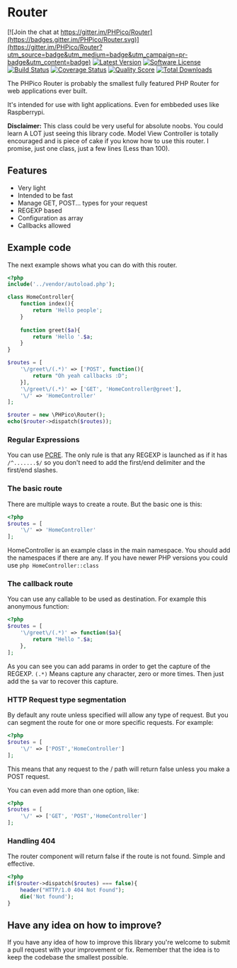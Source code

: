 # Router

[![Join the chat at https://gitter.im/PHPico/Router](https://badges.gitter.im/PHPico/Router.svg)](https://gitter.im/PHPico/Router?utm_source=badge&utm_medium=badge&utm_campaign=pr-badge&utm_content=badge)
[![Latest Version](https://img.shields.io/github/release/PHPico/Router.svg?style=flat-square)](https://github.com/PHPico/Router/releases)
[![Software License](https://img.shields.io/badge/license-MIT-brightgreen.svg?style=flat-square)](LICENSE.md)
[![Build Status](https://img.shields.io/travis/PHPico/Router/master.svg?style=flat-square)](https://travis-ci.org/PHPico/Router)
[![Coverage Status](https://img.shields.io/scrutinizer/coverage/g/PHPico/Router.svg?style=flat-square)](https://scrutinizer-ci.com/g/PHPico/Router/code-structure)
[![Quality Score](https://img.shields.io/scrutinizer/g/PHPico/Router.svg?style=flat-square)](https://scrutinizer-ci.com/g/PHPico/Router)
[![Total Downloads](https://img.shields.io/packagist/dt/PHPico/Router.svg?style=flat-square)](https://packagist.org/packages/PHPico/Router)


The PHPico Router is probably the smallest fully featured
PHP Router for web applications ever built.

It's intended for use with light applications. Even for embbeded uses like
Raspberrypi.

**Disclaimer:** This class could be very useful for absolute noobs.
You could learn A LOT just seeing this library code. Model View Controller is
totally encouraged and is piece of cake if you know how to
use this router. I promise, just one class, just a few lines (Less than 100).

## Features

* Very light
* Intended to be fast
* Manage GET, POST... types for your request
* REGEXP based
* Configuration as array
* Callbacks allowed

## Example code

The next example shows what you can do with this router.

```php
<?php
include('../vendor/autoload.php');

class HomeController{
    function index(){
        return 'Hello people';
    }
    
    function greet($a){
        return 'Hello '.$a;
    }
}

$routes = [
    '\/greet\/(.*)' => ['POST', function(){
        return "Oh yeah callbacks :D";
    }],
    '\/greet\/(.*)' => ['GET', 'HomeController@greet'],
    '\/' => 'HomeController'
];

$router = new \PHPico\Router();
echo($router->dispatch($routes));

```

### Regular Expressions

You can use [PCRE](http://php.net/PCRE). The only rule is that any REGEXP is launched
as if it has ```/^.......$/``` so you don't need to add the first/end
delimiter and the first/end slashes.

### The basic route

There are multiple ways to create a route. But the basic one is this:

```php
<?php
$routes = [
    '\/' => 'HomeController'
];

```

HomeController is an example class in the main namespace.
You should add the namespaces if there are any.
If you have newer PHP versions you could use ```php HomeController::class ```

### The callback route

You can use any callable to be used as destination.
For example this anonymous function:

```php
<?php
$routes = [
    '\/greet\/(.*)' => function($a){
        return "Hello ".$a;
    },
];

```

As you can see you can add params in order to get the capture of the REGEXP.
```(.*)``` Means capture any character, zero or more times. 
Then just add the ```$a``` var to recover this capture.

### HTTP Request type segmentation

By default any route unless specified will allow any type of request.
But you can segment the route for one or more specific requests. For example:

```php
<?php
$routes = [
    '\/' => ['POST','HomeController']
];

```

This means that any request to the / path will return false unless you make
a POST request.

You can even add more than one option, like:

```php
<?php
$routes = [
    '\/' => ['GET', 'POST','HomeController']
];

```

### Handling 404

The router component will return false if the route is not found. Simple
and effective.

```php
<?php
if($router->dispatch($routes) === false){
    header("HTTP/1.0 404 Not Found");
    die('Not found');
}
```

## Have any idea on how to improve?
If you have any idea of how to improve this library you're welcome to
submit a pull request with your improvement or fix. Remember that the
idea is to keep the codebase the smallest possible.